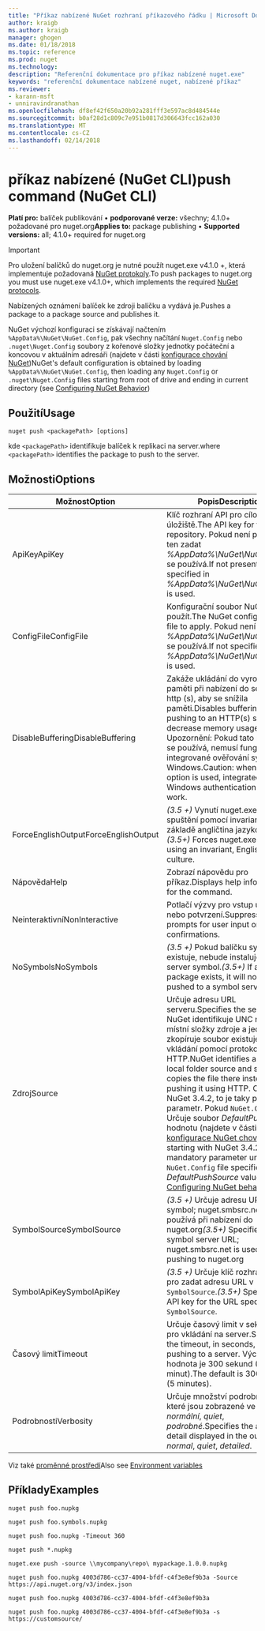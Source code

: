 ```yaml
---
title: "Příkaz nabízené NuGet rozhraní příkazového řádku | Microsoft Docs"
author: kraigb
ms.author: kraigb
manager: ghogen
ms.date: 01/18/2018
ms.topic: reference
ms.prod: nuget
ms.technology: 
description: "Referenční dokumentace pro příkaz nabízené nuget.exe"
keywords: "referenční dokumentace nabízené nuget, nabízené příkaz"
ms.reviewer:
- karann-msft
- unniravindranathan
ms.openlocfilehash: df8ef42f650a20b92a281fff3e597ac8d484544e
ms.sourcegitcommit: b0af28d1c809c7e951b0817d306643fcc162a030
ms.translationtype: MT
ms.contentlocale: cs-CZ
ms.lasthandoff: 02/14/2018
---
```

# <a name="push-command-nuget-cli"></a><span data-ttu-id="b86b4-104">příkaz nabízené (NuGet CLI)</span><span class="sxs-lookup"><span data-stu-id="b86b4-104">push command (NuGet CLI)</span></span>

<span data-ttu-id="b86b4-105">**Platí pro:** balíček publikování &bullet; **podporované verze:** všechny; 4.1.0+ požadované pro nuget.org</span><span class="sxs-lookup"><span data-stu-id="b86b4-105">**Applies to:** package publishing &bullet; **Supported versions:** all; 4.1.0+ required for nuget.org</span></span>

> [!Important]
> <span data-ttu-id="b86b4-106">Pro uložení balíčků do nuget.org je nutné použít nuget.exe v4.1.0 +, která implementuje požadovaná [NuGet protokoly](../api/nuget-protocols.md).</span><span class="sxs-lookup"><span data-stu-id="b86b4-106">To push packages to nuget.org you must use nuget.exe v4.1.0+, which implements the required [NuGet protocols](../api/nuget-protocols.md).</span></span>

<span data-ttu-id="b86b4-107">Nabízených oznámení balíček ke zdroji balíčku a vydává je.</span><span class="sxs-lookup"><span data-stu-id="b86b4-107">Pushes a package to a package source and publishes it.</span></span>

<span data-ttu-id="b86b4-108">NuGet výchozí konfiguraci se získávají načtením `%AppData%\NuGet\NuGet.Config`, pak všechny načítání `Nuget.Config` nebo `.nuget\Nuget.Config` soubory z kořenové složky jednotky počáteční a koncovou v aktuálním adresáři (najdete v části [konfigurace chování NuGet](../consume-packages/configuring-nuget-behavior.md))</span><span class="sxs-lookup"><span data-stu-id="b86b4-108">NuGet's default configuration is obtained by loading `%AppData%\NuGet\NuGet.Config`, then loading any `Nuget.Config` or `.nuget\Nuget.Config` files starting from root of drive and ending in current directory (see [Configuring NuGet Behavior](../consume-packages/configuring-nuget-behavior.md))</span></span>

## <a name="usage"></a><span data-ttu-id="b86b4-109">Použití</span><span class="sxs-lookup"><span data-stu-id="b86b4-109">Usage</span></span>

```cli
nuget push <packagePath> [options]
```

<span data-ttu-id="b86b4-110">kde `<packagePath>` identifikuje balíček k replikaci na server.</span><span class="sxs-lookup"><span data-stu-id="b86b4-110">where `<packagePath>` identifies the package to push to the server.</span></span>

## <a name="options"></a><span data-ttu-id="b86b4-111">Možnosti</span><span class="sxs-lookup"><span data-stu-id="b86b4-111">Options</span></span>

| <span data-ttu-id="b86b4-112">Možnost</span><span class="sxs-lookup"><span data-stu-id="b86b4-112">Option</span></span> | <span data-ttu-id="b86b4-113">Popis</span><span class="sxs-lookup"><span data-stu-id="b86b4-113">Description</span></span> |
| --- | --- |
| <span data-ttu-id="b86b4-114">ApiKey</span><span class="sxs-lookup"><span data-stu-id="b86b4-114">ApiKey</span></span> | <span data-ttu-id="b86b4-115">Klíč rozhraní API pro cílové úložiště.</span><span class="sxs-lookup"><span data-stu-id="b86b4-115">The API key for the target repository.</span></span> <span data-ttu-id="b86b4-116">Pokud není přítomný, ten zadat *%AppData%\NuGet\NuGet.Config* se používá.</span><span class="sxs-lookup"><span data-stu-id="b86b4-116">If not present,  the one specified in *%AppData%\NuGet\NuGet.Config* is used.</span></span> |
| <span data-ttu-id="b86b4-117">ConfigFile</span><span class="sxs-lookup"><span data-stu-id="b86b4-117">ConfigFile</span></span> | <span data-ttu-id="b86b4-118">Konfigurační soubor NuGet použít.</span><span class="sxs-lookup"><span data-stu-id="b86b4-118">The NuGet configuration file to apply.</span></span> <span data-ttu-id="b86b4-119">Pokud není zadaný, *%AppData%\NuGet\NuGet.Config* se používá.</span><span class="sxs-lookup"><span data-stu-id="b86b4-119">If not specified, *%AppData%\NuGet\NuGet.Config* is used.</span></span> |
| <span data-ttu-id="b86b4-120">DisableBuffering</span><span class="sxs-lookup"><span data-stu-id="b86b4-120">DisableBuffering</span></span> | <span data-ttu-id="b86b4-121">Zakáže ukládání do vyrovnávací paměti při nabízení do serveru http (s), aby se snížila paměti.</span><span class="sxs-lookup"><span data-stu-id="b86b4-121">Disables buffering when pushing to an HTTP(s) server to decrease memory usages.</span></span> <span data-ttu-id="b86b4-122">Upozornění: Pokud tato možnost se používá, nemusí fungovat integrované ověřování systému Windows.</span><span class="sxs-lookup"><span data-stu-id="b86b4-122">Caution: when this option is used, integrated Windows authentication might not work.</span></span> |
| <span data-ttu-id="b86b4-123">ForceEnglishOutput</span><span class="sxs-lookup"><span data-stu-id="b86b4-123">ForceEnglishOutput</span></span> | <span data-ttu-id="b86b4-124">*(3.5 +)*  Vynutí nuget.exe ke spuštění pomocí invariantní, na základě angličtina jazykové verze.</span><span class="sxs-lookup"><span data-stu-id="b86b4-124">*(3.5+)* Forces nuget.exe to run using an invariant, English-based culture.</span></span> |
| <span data-ttu-id="b86b4-125">Nápověda</span><span class="sxs-lookup"><span data-stu-id="b86b4-125">Help</span></span> | <span data-ttu-id="b86b4-126">Zobrazí nápovědu pro příkaz.</span><span class="sxs-lookup"><span data-stu-id="b86b4-126">Displays help information for the command.</span></span> |
| <span data-ttu-id="b86b4-127">Neinteraktivní</span><span class="sxs-lookup"><span data-stu-id="b86b4-127">NonInteractive</span></span> | <span data-ttu-id="b86b4-128">Potlačí výzvy pro vstup uživatele nebo potvrzení.</span><span class="sxs-lookup"><span data-stu-id="b86b4-128">Suppresses prompts for user input or confirmations.</span></span> |
| <span data-ttu-id="b86b4-129">NoSymbols</span><span class="sxs-lookup"><span data-stu-id="b86b4-129">NoSymbols</span></span> | <span data-ttu-id="b86b4-130">*(3.5 +)*  Pokud balíčku symbolů existuje, nebude instaluje na server symbol.</span><span class="sxs-lookup"><span data-stu-id="b86b4-130">*(3.5+)* If a symbols package exists, it will not be pushed to a symbol server.</span></span> |
| <span data-ttu-id="b86b4-131">Zdroj</span><span class="sxs-lookup"><span data-stu-id="b86b4-131">Source</span></span> | <span data-ttu-id="b86b4-132">Určuje adresu URL serveru.</span><span class="sxs-lookup"><span data-stu-id="b86b4-132">Specifies the server URL.</span></span> <span data-ttu-id="b86b4-133">NuGet identifikuje UNC nebo místní složky zdroje a jednoduše zkopíruje soubor existuje místo vkládání pomocí protokolu HTTP.</span><span class="sxs-lookup"><span data-stu-id="b86b4-133">NuGet identifies a UNC or local folder source and simply copies the file there instead of pushing it using HTTP.</span></span>  <span data-ttu-id="b86b4-134">Od verze NuGet 3.4.2, to je taky povinný parametr. Pokud `NuGet.Config` Určuje soubor *DefaultPushSource* hodnotu (najdete v části [konfigurace NuGet chování](../consume-packages/configuring-nuget-behavior.md)).</span><span class="sxs-lookup"><span data-stu-id="b86b4-134">Also, starting with NuGet 3.4.2, this is a mandatory parameter unless the `NuGet.Config` file specifies a *DefaultPushSource* value (see [Configuring NuGet behavior](../consume-packages/configuring-nuget-behavior.md)).</span></span> |
| <span data-ttu-id="b86b4-135">SymbolSource</span><span class="sxs-lookup"><span data-stu-id="b86b4-135">SymbolSource</span></span> | <span data-ttu-id="b86b4-136">*(3.5 +)*  Určuje adresu URL serveru symbol; nuget.smbsrc.net se používá při nabízení do nuget.org</span><span class="sxs-lookup"><span data-stu-id="b86b4-136">*(3.5+)* Specifies the symbol server URL; nuget.smbsrc.net is used when pushing to nuget.org</span></span> |
| <span data-ttu-id="b86b4-137">SymbolApiKey</span><span class="sxs-lookup"><span data-stu-id="b86b4-137">SymbolApiKey</span></span> | <span data-ttu-id="b86b4-138">*(3.5 +)*  Určuje klíč rozhraní API pro zadat adresu URL v `-SymbolSource`.</span><span class="sxs-lookup"><span data-stu-id="b86b4-138">*(3.5+)* Specifies the API key for the URL specified in `-SymbolSource`.</span></span> |
| <span data-ttu-id="b86b4-139">Časový limit</span><span class="sxs-lookup"><span data-stu-id="b86b4-139">Timeout</span></span> | <span data-ttu-id="b86b4-140">Určuje časový limit v sekundách pro vkládání na server.</span><span class="sxs-lookup"><span data-stu-id="b86b4-140">Specifies the timeout, in seconds, for pushing to a server.</span></span> <span data-ttu-id="b86b4-141">Výchozí hodnota je 300 sekund (5 minut).</span><span class="sxs-lookup"><span data-stu-id="b86b4-141">The default is 300 seconds (5 minutes).</span></span> |
| <span data-ttu-id="b86b4-142">Podrobnosti</span><span class="sxs-lookup"><span data-stu-id="b86b4-142">Verbosity</span></span> | <span data-ttu-id="b86b4-143">Určuje množství podrobností, které jsou zobrazené ve výstupu: *normální*, *quiet*, *podrobné*.</span><span class="sxs-lookup"><span data-stu-id="b86b4-143">Specifies the amount of detail displayed in the output: *normal*, *quiet*, *detailed*.</span></span> |

<span data-ttu-id="b86b4-144">Viz také [proměnné prostředí](cli-ref-environment-variables.md)</span><span class="sxs-lookup"><span data-stu-id="b86b4-144">Also see [Environment variables](cli-ref-environment-variables.md)</span></span>

## <a name="examples"></a><span data-ttu-id="b86b4-145">Příklady</span><span class="sxs-lookup"><span data-stu-id="b86b4-145">Examples</span></span>

```cli
nuget push foo.nupkg

nuget push foo.symbols.nupkg

nuget push foo.nupkg -Timeout 360

nuget push *.nupkg

nuget.exe push -source \\mycompany\repo\ mypackage.1.0.0.nupkg

nuget push foo.nupkg 4003d786-cc37-4004-bfdf-c4f3e8ef9b3a -Source https://api.nuget.org/v3/index.json

nuget push foo.nupkg 4003d786-cc37-4004-bfdf-c4f3e8ef9b3a

nuget push foo.nupkg 4003d786-cc37-4004-bfdf-c4f3e8ef9b3a -s https://customsource/
```
